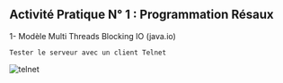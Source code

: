 ## Activité Pratique N° 1 : Programmation Résaux

1-  Modèle Multi Threads Blocking IO (java.io)

    Tester le serveur avec un client Telnet
    
![telnet](https://user-images.githubusercontent.com/101317995/227254045-870c144d-f24d-4426-b640-a68b5f5c30b0.png)


    
